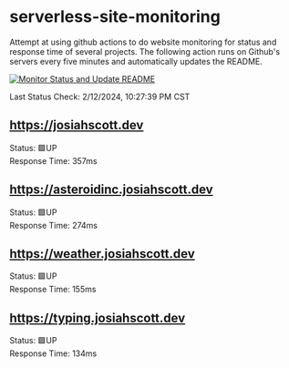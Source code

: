 # serverless-site-monitoring
Attempt at using github actions to do website monitoring for status and response time of several projects. The following action runs on Github's servers every five minutes and automatically updates the README.  

[![Monitor Status and Update README](https://github.com/JosiahSco/serverless-site-monitoring/actions/workflows/monitor.yaml/badge.svg)](https://github.com/JosiahSco/serverless-site-monitoring/actions/workflows/monitor.yaml)

Last Status Check: 2/12/2024, 10:27:39 PM CST

## https://josiahscott.dev
Status: 🟩UP  
Response Time: 357ms

## https://asteroidinc.josiahscott.dev
Status: 🟩UP  
Response Time: 274ms

## https://weather.josiahscott.dev
Status: 🟩UP  
Response Time: 155ms

## https://typing.josiahscott.dev
Status: 🟩UP  
Response Time: 134ms

